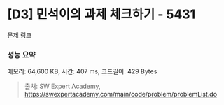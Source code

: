 # [D3] 민석이의 과제 체크하기 - 5431 

[문제 링크](https://swexpertacademy.com/main/code/problem/problemDetail.do?contestProbId=AWVl3rWKDBYDFAXm) 

### 성능 요약

메모리: 64,600 KB, 시간: 407 ms, 코드길이: 429 Bytes



> 출처: SW Expert Academy, https://swexpertacademy.com/main/code/problem/problemList.do